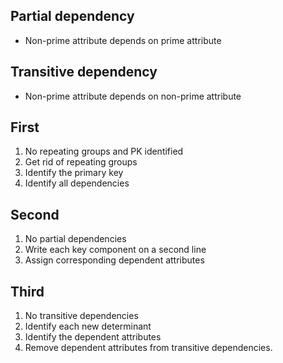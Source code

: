 ## Partial dependency
- Non-prime attribute depends on prime attribute

## Transitive dependency
- Non-prime attribute depends on non-prime attribute

## First
1. No repeating groups and PK identified
2. Get rid of repeating groups
3. Identify the primary key
4. Identify all dependencies

## Second
1. No partial dependencies
2. Write each key component on a second line
3. Assign corresponding dependent attributes

## Third
1. No transitive dependencies
2. Identify each new determinant
3. Identify the dependent attributes
4. Remove dependent attributes from transitive dependencies.